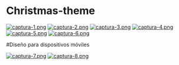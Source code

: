 # Christmas-theme
[![captura-1.png](https://i.postimg.cc/fTSQx1vz/captura-1.png)](https://postimg.cc/4mG0GLMq)
[![captura-2.png](https://i.postimg.cc/RhK5zHh3/captura-2.png)](https://postimg.cc/vxYSrDWM)
[![captura-3.png](https://i.postimg.cc/QdVm9rgm/captura-3.png)](https://postimg.cc/WdLgCCHq)
[![captura-4.png](https://i.postimg.cc/3xPXk0xr/captura-4.png)](https://postimg.cc/yDyg5dR2)
[![captura-5.png](https://i.postimg.cc/TPVDhksQ/captura-5.png)](https://postimg.cc/nsLzP1pQ)
[![captura-6.png](https://i.postimg.cc/BnGZtqG9/captura-6.png)](https://postimg.cc/ykvCbCdv)

#Diseño para dispositivos móviles

[![captura-7.png](https://i.postimg.cc/BbKsQzYn/captura-7.png)](https://postimg.cc/n9pN33fy)
[![captura-8.png](https://i.postimg.cc/xCkqMtxW/captura-8.png)](https://postimg.cc/S2hyp7pr)
